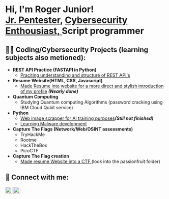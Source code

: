 <h1>Hi, I'm Roger Junior! <br/><a href="https://github.com/Rjibaraoko">Jr. Pentester</a>, <a href=https://www.linkedin.com/in/roger-junior-ibara-oko-23569b25a/>Cybersecurity Enthousiast, </a><a>Script programmer</a>

<h2>👨‍💻 Coding/Cybersecurity Projects (learning subjects also metioned):</h2>

- <b>REST API Practice (FASTAPI in Python)</b>
  - [Praciting understanding and structure of REST API's](https://github.com/Rjibaraoko/REST-API-with-FastAPI)
- <b>Resume Website(HTML, CSS, Javascript)</b>
  - [Made Resume into website for a more direct and stylish introduction of my profile](https://github.com/Rjibaraoko/Website-resume-project) <b><i>(Nearly done)</b></i>
- <b>Quantum Computing</b>
  - Studying Quantum computing Algorithms (password cracking using IBM Cloud Qubit service)
- <b>Python</b>
  - [Web image scrapper for AI training purposes](https://github.com/joshmadakor1/Sentinel-Lab)<b><i>(Still not finished)</b></i>
  - [Learning Malware development](https://github.com/joshmadakor1/Jwipe.PowerShell)
- <b>Capture The Flags (Network/Web/OSINT assessments)</b>
  - TryHackMe
  - Rootme
  - HackTheBox
  - PicoCTF
- <b>Capture The Flag creation</b>
  - [Made resume Website into a CTF ](https://github.com/Rjibaraoko/Website-resume-project)(look into the passionfruit folder)

<h2> 🤳 Connect with me:</h2>

[<img align="left" alt="JoshMadakor | Twitter" width="22px" src="https://cdn.jsdelivr.net/npm/simple-icons@v3/icons/twitter.svg" />][twitter]
[<img align="left" alt="JoshMadakor | LinkedIn" width="22px" src="https://cdn.jsdelivr.net/npm/simple-icons@v3/icons/linkedin.svg" />][linkedin]

[twitter]: https://twitter.com/Teno_KaMa
[linkedin]: https://www.linkedin.com/in/roger-junior-ibara-oko-23569b25a/

<!--
**joshmadakor1/joshmadakor1** is a ✨ _special_ ✨ repository because its `README.md` (this file) appears on your GitHub profile.

Here are some ideas to get you started:

- 🔭 I’m currently working on ...
- 🌱 I’m currently learning ...
- 👯 I’m looking to collaborate on ...
- 🤔 I’m looking for help with ...
- 💬 Ask me about ...
- 📫 How to reach me: ...
- 😄 Pronouns: ...
- ⚡ Fun fact: ...
-->
